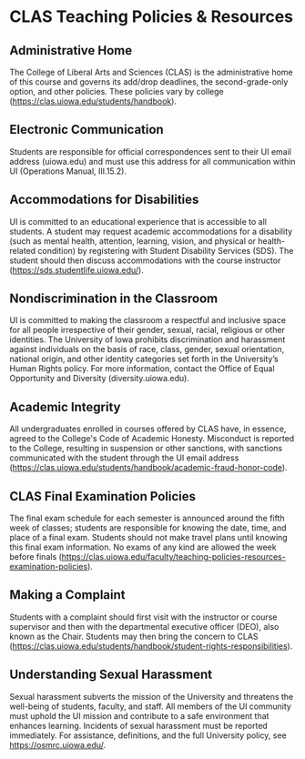# CLAS Teaching Policies & Resources 

## Administrative Home

The College of Liberal Arts and Sciences (CLAS) is the administrative home of this course and governs its add/drop deadlines, the second-grade-only option, and other policies. These policies vary by college (https://clas.uiowa.edu/students/handbook).

## Electronic Communication

Students are responsible for official correspondences sent to their UI email address (uiowa.edu) and must use this address for all communication within UI (Operations Manual, III.15.2).

## Accommodations for Disabilities

UI is committed to an educational experience that is accessible to all students. A student may request academic accommodations for a disability (such as mental health, attention, learning, vision, and physical or health-related condition) by registering with Student Disability Services (SDS). The student should then discuss accommodations with the course instructor (https://sds.studentlife.uiowa.edu/).

## Nondiscrimination in the Classroom

UI is committed to making the classroom a respectful and inclusive space for all people irrespective of their gender, sexual, racial, religious or other identities. The University of Iowa prohibits discrimination and harassment against individuals on the basis of race, class, gender, sexual orientation, national origin, and other identity categories set forth in the University’s Human Rights policy. For more information, contact the Office of Equal Opportunity and Diversity (diversity.uiowa.edu).

## Academic Integrity 

All undergraduates enrolled in courses offered by CLAS have, in essence, agreed to the College's Code of Academic Honesty. Misconduct is reported to the College, resulting in suspension or other sanctions, with sanctions communicated with the student through the UI email address (https://clas.uiowa.edu/students/handbook/academic-fraud-honor-code).

## CLAS Final Examination Policies

The final exam schedule for each semester is announced around the fifth week of classes; students are responsible for knowing the date, time, and place of a final exam. Students should not make travel plans until knowing this final exam information. No exams of any kind are allowed the week before finals (https://clas.uiowa.edu/faculty/teaching-policies-resources-examination-policies).

## Making a Complaint

Students with a complaint should first visit with the instructor or course supervisor and then with the departmental executive officer (DEO), also known as the Chair. Students may then bring the concern to CLAS (https://clas.uiowa.edu/students/handbook/student-rights-responsibilities).

## Understanding Sexual Harassment

Sexual harassment subverts the mission of the University and threatens the well-being of students, faculty, and staff. All members of the UI community must uphold the UI mission and contribute to a safe environment that enhances learning. Incidents of sexual harassment must be reported immediately. For assistance, definitions, and the full University policy, see https://osmrc.uiowa.edu/.
